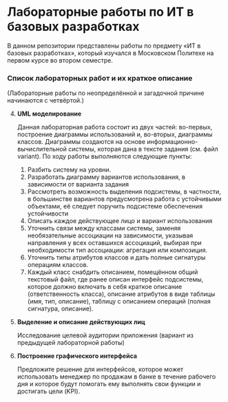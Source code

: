 # Лабораторные работы по ИТ в базовых разработках

В данном репозитории представлены работы по предмету «ИТ в базовых
разработках», который изучался в Московском Политехе на первом курсе
во втором семестре.

### Список лабораторных работ и их краткое описание

(Лабораторные работы по неопределённой и загадочной причине
начинаются с четвёртой.)

4. **UML моделирование**

	Данная лабораторная работа состоит из двух частей: во-первых,
	построение диаграммы использований и, во-вторых, диаграммы
	классов. Диаграммы создаются на основе информационно-
	вычислительной системы, которая дана в тексте задания (см.
	файл variant). По ходу работы выполняются следующие пункты:

	1. Разбить систему на уровни.
	2. Разработать диаграмму вариантов использования, в зависимости от варианта задания
	3. Рассмотреть возможность выделения подсистемы, в частности, в
	   большинстве вариантов предусмотрена работа с устойчивыми объектами,
	   её следует поручить подсистеме обеспечения устойчивости
	4. Описать каждое действующее лицо и вариант использования
	5. Уточнить связи между классами системы, заменяя необязательные
	   ассоциации на зависимости, указывая направления у всех оставшихся
	   ассоциаций, выбирая при необходимости тип ассоциации: агрегация или
	   композиция.
	6. Уточнить типы атрибутов классов и дать полные сигнатуры операциям классов.
	7. Каждый класс снабдить описанием, помещённом общий текстовый файл,
	   где ранее описан интерфейс подсистемы, которое должно включать в
	   себя краткое описание (ответственность класса), описание атрибутов в
	   виде таблицы (имя, тип, описание), таблицу с описанием операций
	   (полная сигнатура, описание).

5. **Выделение и описание действующих лиц**

	Исследование целевой аудитории приложения (вариант из предыдущей
	лабораторной работы)

6. **Построение графического интерфейса**

	Предложите решение для интерфейсов, которое может использовать
	менеджер по продажам в банке в течение рабочего дня и которое будут
	помогать ему выполнять свои функции и достигать цели (KPI).

